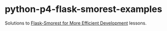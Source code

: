 # python-p4-flask-smorest-examples

Solutions to [Flask-Smorest for More Efficient Development](https://rest-apis-flask.teclado.com/docs/course_intro/) lessons.
